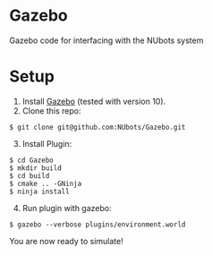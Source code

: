 # Gazebo
Gazebo code for interfacing with the NUbots system

# Setup
  1. Install [Gazebo](http://gazebosim.org/tutorials?cat=guided_b&tut=guided_b1) (tested with version 10).
  2. Clone this repo:

    $ git clone git@github.com:NUbots/Gazebo.git

  3. Install Plugin:

    $ cd Gazebo
    $ mkdir build
    $ cd build
    $ cmake .. -GNinja
    $ ninja install

  4. Run plugin with gazebo:

    $ gazebo --verbose plugins/environment.world

  You are now ready to simulate!
